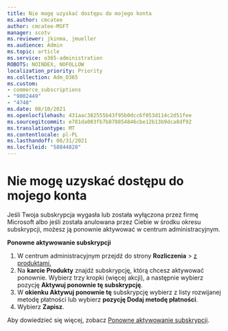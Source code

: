 ```yaml
---
title: Nie mogę uzyskać dostępu do mojego konta
ms.author: cmcatee
author: cmcatee-MSFT
manager: scotv
ms.reviewer: jkinma, jmueller
ms.audience: Admin
ms.topic: article
ms.service: o365-administration
ROBOTS: NOINDEX, NOFOLLOW
localization_priority: Priority
ms.collection: Adm_O365
ms.custom:
- commerce_subscriptions
- "9002449"
- "4748"
ms.date: 08/10/2021
ms.openlocfilehash: 431aac382555b43f95b0dcc6f053d114c2d51fee
ms.sourcegitcommit: e781da003fb7b878854846cbe12b13b9dca8df92
ms.translationtype: MT
ms.contentlocale: pl-PL
ms.lasthandoff: 08/31/2021
ms.locfileid: "58844828"
---
```

# <a name="unable-to-access-my-account"></a>Nie mogę uzyskać dostępu do mojego konta

Jeśli Twoja subskrypcja wygasła lub została wyłączona przez firmę Microsoft albo jeśli została anulowana przez Ciebie w środku okresu subskrypcji, możesz ją ponownie aktywować w centrum administracyjnym.

**Ponowne aktywowanie subskrypcji**

1. W centrum administracyjnym przejdź do strony **Rozliczenia**  >  [z produktami.](https://go.microsoft.com/fwlink/p/?linkid=842054)
2. Na **karcie Produkty** znajdź subskrypcję, którą chcesz aktywować ponownie. Wybierz trzy kropki (więcej akcji), a następnie wybierz pozycję **Aktywuj ponownie tę subskrypcję**.
3. W **okienku Aktywuj ponownie tę** subskrypcję wybierz z listy rozwijanej metodę płatności lub wybierz **pozycję Dodaj metodę płatności**.
4. Wybierz **Zapisz**.

Aby dowiedzieć się więcej, zobacz [Ponowne aktywowanie subskrypcji](https://docs.microsoft.com/microsoft-365/commerce/subscriptions/reactivate-your-subscription).
